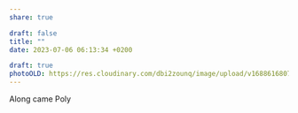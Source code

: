 ```yaml
---
share: true

draft: false
title: ""
date: 2023-07-06 06:13:34 +0200

draft: true
photoOLD: https://res.cloudinary.com/dbi2zounq/image/upload/v1688616807/zbix4f1mopjksuwdkadx.jpg
---
```


Along came Poly

